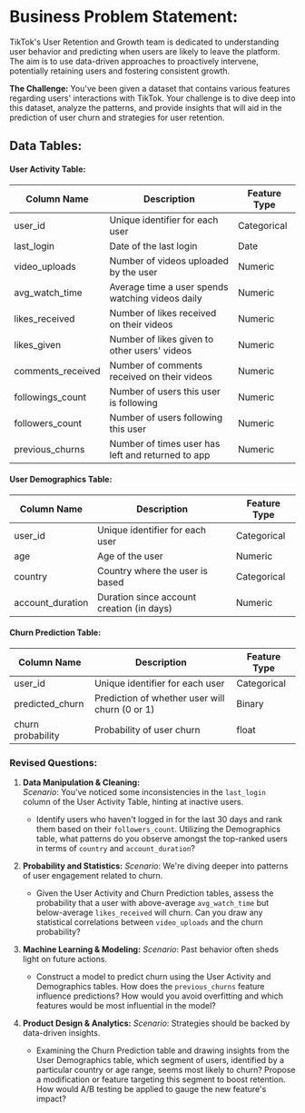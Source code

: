 # Business Problem Statement:
TikTok's User Retention and Growth team is dedicated to understanding user behavior and predicting when users are likely to leave the platform. The aim is to use data-driven approaches to proactively intervene, potentially retaining users and fostering consistent growth.

**The Challenge:**
You've been given a dataset that contains various features regarding users' interactions with TikTok. Your challenge is to dive deep into this dataset, analyze the patterns, and provide insights that will aid in the prediction of user churn and strategies for user retention.


## Data Tables:

#### User Activity Table:
| Column Name        | Description                                         | Feature Type      |
|--------------------|-----------------------------------------------------|-------------------|
| user_id            | Unique identifier for each user                     | Categorical       |
| last_login         | Date of the last login                              | Date              |
| video_uploads      | Number of videos uploaded by the user               | Numeric           |
| avg_watch_time     | Average time a user spends watching videos daily    | Numeric           |
| likes_received     | Number of likes received on their videos            | Numeric           |
| likes_given        | Number of likes given to other users' videos        | Numeric           |
| comments_received  | Number of comments received on their videos         | Numeric           |
| followings_count   | Number of users this user is following              | Numeric           |
| followers_count    | Number of users following this user                 | Numeric           |
| previous_churns    | Number of times user has left and returned to app   | Numeric           |

#### User Demographics Table:
| Column Name        | Description                                         | Feature Type      |
|--------------------|-----------------------------------------------------|-------------------|
| user_id            | Unique identifier for each user                     | Categorical       |
| age                | Age of the user                                     | Numeric           |
| country            | Country where the user is based                     | Categorical       |
| account_duration   | Duration since account creation (in days)           | Numeric           |

#### Churn Prediction Table:
| Column Name        | Description                                         | Feature Type      |
|--------------------|-----------------------------------------------------|-------------------|
| user_id            | Unique identifier for each user                     | Categorical       |
| predicted_churn    | Prediction of whether user will churn (0 or 1)      | Binary            |
| churn probability | Probability of user churn         | float          |


### Revised Questions:

1. **Data Manipulation & Cleaning:**   
    *Scenario*: You've noticed some inconsistencies in the `last_login` column of the User Activity Table, hinting at inactive users.
   - Identify users who haven't logged in for the last 30 days and rank them based on their `followers_count`. Utilizing the Demographics table, what patterns do you observe amongst the top-ranked users in terms of `country` and `account_duration`?
    

2. **Probability and Statistics:**
    *Scenario*: We're diving deeper into patterns of user engagement related to churn.
   - Given the User Activity and Churn Prediction tables, assess the probability that a user with above-average `avg_watch_time` but below-average `likes_received` will churn. Can you draw any statistical correlations between `video_uploads` and the churn probability?


3. **Machine Learning & Modeling:**
    *Scenario*: Past behavior often sheds light on future actions.
   - Construct a model to predict churn using the User Activity and Demographics tables. How does the `previous_churns` feature influence predictions? How would you avoid overfitting and which features would be most influential in the model?


4. **Product Design & Analytics:**
    *Scenario*: Strategies should be backed by data-driven insights.
   - Examining the Churn Prediction table and drawing insights from the User Demographics table, which segment of users, identified by a particular country or age range, seems most likely to churn? Propose a modification or feature targeting this segment to boost retention. How would A/B testing be applied to gauge the new feature's impact?
